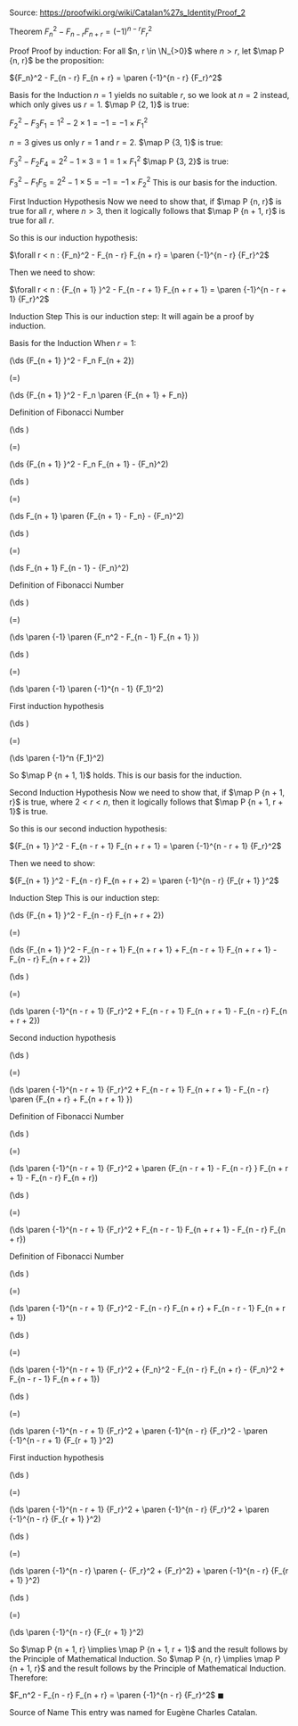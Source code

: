 # 

Source: https://proofwiki.org/wiki/Catalan%27s_Identity/Proof_2



Theorem
${F_n}^2 - F_{n - r} F_{n + r} = \left({-1}\right)^{n - r} {F_r}^2$


Proof
Proof by induction:
For all $n, r \in \N_{>0}$ where $n > r$, let $\map P {n, r}$ be the proposition:

${F_n}^2 - F_{n - r} F_{n + r} = \paren {-1}^{n - r} {F_r}^2$


Basis for the Induction
$n = 1$ yields no suitable $r$, so we look at $n = 2$ instead, which only gives us $r = 1$.
$\map P {2, 1}$ is true:

${F_2}^2 - F_3 F_1 = 1^2 - 2 \times 1 = -1 = -1 \times {F_1}^2$

$n = 3$ gives us only $r = 1$ and $r = 2$.
$\map P {3, 1}$ is true:

${F_3}^2 - F_2 F_4 = 2^2 - 1 \times 3 = 1 = 1 \times {F_1}^2$
$\map P {3, 2}$ is true:

${F_3}^2 - F_1 F_5 = 2^2 - 1 \times 5 = -1 = -1 \times {F_2}^2$
This is our basis for the induction.


First Induction Hypothesis
Now we need to show that, if $\map P {n, r}$ is true for all $r$, where $n > 3$, then it logically follows that $\map P {n + 1, r}$ is true for all $r$.

So this is our induction hypothesis:

$\forall r < n : {F_n}^2 - F_{n - r} F_{n + r} = \paren {-1}^{n - r} {F_r}^2$

Then we need to show:

$\forall r < n : {F_{n + 1} }^2 - F_{n - r + 1} F_{n + r + 1} = \paren {-1}^{n - r + 1} {F_r}^2$


Induction Step
This is our induction step:
It will again be a proof by induction.


Basis for the Induction
When $r = 1$:














\(\ds {F_{n + 1} }^2 - F_n F_{n + 2}\)

\(=\)







\(\ds {F_{n + 1} }^2 - F_n \paren {F_{n + 1} + F_n}\)





Definition of Fibonacci Number














\(\ds \)

\(=\)







\(\ds {F_{n + 1} }^2 - F_n F_{n + 1} - {F_n}^2\)




















\(\ds \)

\(=\)







\(\ds F_{n + 1} \paren {F_{n + 1} - F_n} - {F_n}^2\)




















\(\ds \)

\(=\)







\(\ds F_{n + 1} F_{n - 1} - {F_n}^2\)





Definition of Fibonacci Number














\(\ds \)

\(=\)







\(\ds \paren {-1} \paren {F_n^2 - F_{n - 1} F_{n + 1} }\)




















\(\ds \)

\(=\)







\(\ds \paren {-1} \paren {-1}^{n - 1} {F_1}^2\)





First induction hypothesis














\(\ds \)

\(=\)







\(\ds \paren {-1}^n {F_1}^2\)









So $\map P {n + 1, 1}$ holds.
This is our basis for the induction.


Second Induction Hypothesis
Now we need to show that, if $\map P {n + 1, r}$ is true, where $2 < r < n$, then it logically follows that $\map P {n + 1, r + 1}$ is true.

So this is our second induction hypothesis:

${F_{n + 1} }^2 - F_{n - r + 1} F_{n + r + 1} = \paren {-1}^{n - r + 1} {F_r}^2$

Then we need to show:

${F_{n + 1} }^2 - F_{n - r} F_{n + r + 2} = \paren {-1}^{n - r} {F_{r + 1} }^2$


Induction Step
This is our induction step:














\(\ds {F_{n + 1} }^2 - F_{n - r} F_{n + r + 2}\)

\(=\)







\(\ds {F_{n + 1} }^2 - F_{n - r + 1} F_{n + r + 1} + F_{n - r + 1} F_{n + r + 1} - F_{n - r} F_{n + r + 2}\)




















\(\ds \)

\(=\)







\(\ds \paren {-1}^{n - r + 1} {F_r}^2 + F_{n - r + 1} F_{n + r + 1} - F_{n - r} F_{n + r + 2}\)





Second induction hypothesis














\(\ds \)

\(=\)







\(\ds \paren {-1}^{n - r + 1} {F_r}^2 + F_{n - r + 1} F_{n + r + 1} - F_{n - r} \paren {F_{n + r} + F_{n + r + 1} }\)





Definition of Fibonacci Number














\(\ds \)

\(=\)







\(\ds \paren {-1}^{n - r + 1} {F_r}^2 + \paren {F_{n - r + 1} - F_{n - r} } F_{n + r + 1} - F_{n - r} F_{n + r}\)




















\(\ds \)

\(=\)







\(\ds \paren {-1}^{n - r + 1} {F_r}^2 + F_{n - r - 1} F_{n + r + 1} - F_{n - r} F_{n + r}\)





Definition of Fibonacci Number














\(\ds \)

\(=\)







\(\ds \paren {-1}^{n - r + 1} {F_r}^2 - F_{n - r} F_{n + r} + F_{n - r - 1} F_{n + r + 1}\)




















\(\ds \)

\(=\)







\(\ds \paren {-1}^{n - r + 1} {F_r}^2 + {F_n}^2 - F_{n - r} F_{n + r} - {F_n}^2 + F_{n - r - 1} F_{n + r + 1}\)




















\(\ds \)

\(=\)







\(\ds \paren {-1}^{n - r + 1} {F_r}^2 + \paren {-1}^{n - r} {F_r}^2 - \paren {-1}^{n - r + 1} {F_{r + 1} }^2\)





First induction hypothesis














\(\ds \)

\(=\)







\(\ds \paren {-1}^{n - r + 1} {F_r}^2 + \paren {-1}^{n - r} {F_r}^2 + \paren {-1}^{n - r} {F_{r + 1} }^2\)




















\(\ds \)

\(=\)







\(\ds \paren {-1}^{n - r} \paren {- {F_r}^2 + {F_r}^2} + \paren {-1}^{n - r} {F_{r + 1} }^2\)




















\(\ds \)

\(=\)







\(\ds \paren {-1}^{n - r} {F_{r + 1} }^2\)









So $\map P {n + 1, r} \implies \map P {n + 1, r + 1}$ and the result follows by the Principle of Mathematical Induction.
So $\map P {n, r} \implies \map P {n + 1, r}$ and the result follows by the Principle of Mathematical Induction.
Therefore:

$F_n^2 - F_{n - r} F_{n + r} = \paren {-1}^{n - r} {F_r}^2$
$\blacksquare$


Source of Name
This entry was named for Eugène Charles Catalan.





